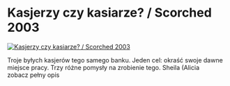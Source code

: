 Kasjerzy czy kasiarze? / Scorched 2003 
=============
[![Kasjerzy czy kasiarze? / Scorched 2003 ](http://vidos.pl/images/player.gif)](http://vidos.pl/kasjerzy-czy-kasiarze-scorched-2003)

 Troje byłych kasjerów tego samego banku. Jeden cel: okraść swoje dawne miejsce pracy. Trzy różne pomysły na zrobienie tego. Sheila (Alicia zobacz pełny opis
